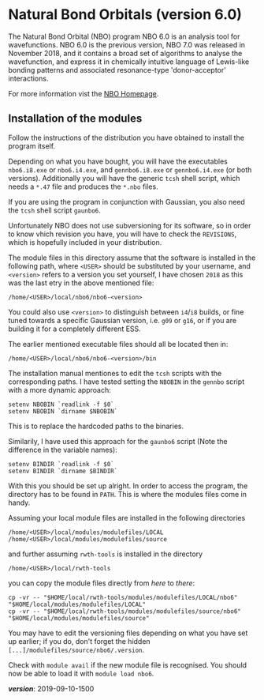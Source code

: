 # Natural Bond Orbitals (version 6.0)

The Natural Bond Orbital (NBO) program NBO 6.0 is an analysis tool for wavefunctions. 
NBO 6.0 is the previous version, NBO 7.0 was released in November 2018,
and it contains a broad set of algorithms to analyse the wavefunction, 
and express it in chemically intuitive language of Lewis-like bonding patterns 
and associated resonance-type 'donor-acceptor' interactions.

For more information vist the [NBO Homepage](http://nbo6.chem.wisc.edu/).

## Installation of the modules

Follow the instructions of the distribution you have obtained to install the program itself.

Depending on what you have bought, you will have the executables `nbo6.i8.exe` or `nbo6.i4.exe`,
and `gennbo6.i8.exe` or `gennbo6.i4.exe` (or both versions).
Additionally you will have the generic `tcsh` shell script, which needs a `*.47` file
and produces the `*.nbo` files.

If you are using the program in conjunction with Gaussian, 
you also need the `tcsh` shell script `gaunbo6`.

Unfortunately NBO does not use subversioning for its software,
so in order to know vhich revision you have, you will have to check the `REVISIONS`,
which is hopefully included in your distribution.

The module files in this directory assume that the software is installed in the following path,
where `<USER>` should be substituted by your username, 
and `<version>` refers to a version you set yourself, 
I have chosen `2018` as this was the last etry in the above mentioned file:
```
/home/<USER>/local/nbo6/nbo6-<version>
```
You could also use `<version>` to distinguish between `i4`/`i8` builds, 
or fine tuned towards a specific Gaussian version, i.e. `g09` or `g16`,
or if you are building it for a completely different ESS.

The earlier mentioned executable files should all be located then in:
```
/home/<USER>/local/nbo6/nbo6-<version>/bin
```

The installation manual mentiones to edit the `tcsh` scripts with the corresponding paths.
I have tested setting the `NBOBIN` in the `gennbo` script with a more dynamic approach:
```
setenv NBOBIN `readlink -f $0`
setenv NBOBIN `dirname $NBOBIN`
```
This is to replace the hardcoded paths to the binaries.

Similarily, I have used this approach for the `gaunbo6` script 
(Note the difference in the variable names):
```
setenv BINDIR `readlink -f $0`
setenv BINDIR `dirname $BINDIR`
```

With this you should be set up alright.
In order to access the program, the directory has to be found in `PATH`.
This is where the modules files come in handy.

Assuming your local module files are installed in the following directories
```
/home/<USER>/local/modules/modulefiles/LOCAL
/home/<USER>/local/modules/modulefiles/source
```
and further assuming `rwth-tools` is installed in the directory
```
/home/<USER>/local/rwth-tools
```
you can copy the module files directly from *here* to *there*:
```
cp -vr -- "$HOME/local/rwth-tools/modules/modulefiles/LOCAL/nbo6" "$HOME/local/modules/modulefiles/LOCAL"
cp -vr -- "$HOME/local/rwth-tools/modules/modulefiles/source/nbo6" "$HOME/local/modules/modulefiles/source"
```

You may have to edit the versioning files depending on what you have set up earlier;
if you do, don't forget the hidden `[...]/modulefiles/source/nbo6/.version`.

Check with `module avail` if the new module file is recognised.
You should now be able to load it with `module load nbo6`.

___version___: 2019-09-10-1500

